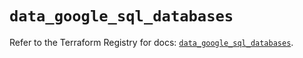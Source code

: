 # `data_google_sql_databases`

Refer to the Terraform Registry for docs: [`data_google_sql_databases`](https://registry.terraform.io/providers/hashicorp/google/6.36.1/docs/data-sources/sql_databases).
